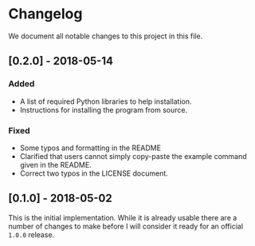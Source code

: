Changelog
=========

We document all notable changes to this project in this file.

## [0.2.0] - 2018-05-14

### Added
- A list of required Python libraries to help installation.
- Instructions for installing the program from source.

### Fixed
- Some typos and formatting in the README
- Clarified that users cannot simply copy-paste the example command
  given in the README.
- Correct two typos in the LICENSE document.

## [0.1.0] - 2018-05-02

This is the initial implementation.  While it is already usable there
are a number of changes to make before I will consider it ready for an
official `1.0.0` release.
